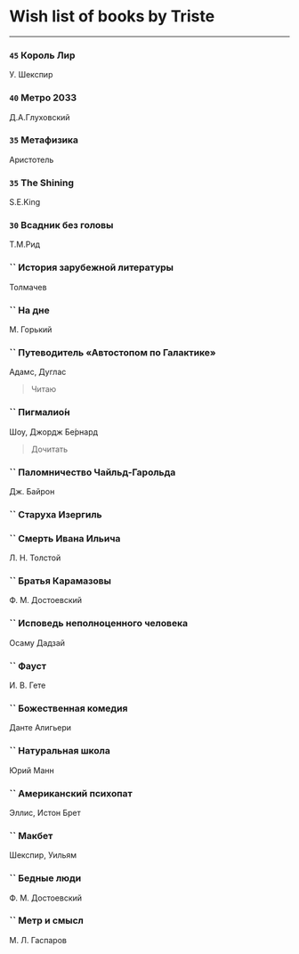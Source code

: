 # Wish list of books by Triste
---

### `45` Король Лир
У. Шекспир

### `40` Метро 2033
Д.А.Глуховский

### `35` Метафизика
Аристотель

### `35` The Shining
S.E.King

### `30` Всадник без головы
Т.М.Рид

### `` История зарубежной литературы
Толмачев

### `` На дне
М. Горький

### `` Путеводитель «Автостопом по Галактике»
Адамс, Дуглас
> Читаю

### `` Пигмалио́н
Шоу, Джордж Бе́рнард
> Дочитать

### `` Паломничество Чайльд-Гарольда
Дж. Байрон

### `` Старуха Изергиль

### `` Смерть Ивана Ильича
Л. Н. Толстой

### `` Братья Карамазовы
Ф. М. Достоевский

### `` Исповедь неполноценного человека
Осаму Дадзай

### `` Фауст
И. В. Гете

### `` Божественная комедия
Данте Алигьери

### `` Натуральная школа
Юрий Манн

### `` Американский психопат
Эллис, Истон Брет

### `` Макбет
Шекспир, Уильям

### `` Бедные люди
Ф. М. Достоевский

### `` Метр и смысл
М. Л. Гаспаров

